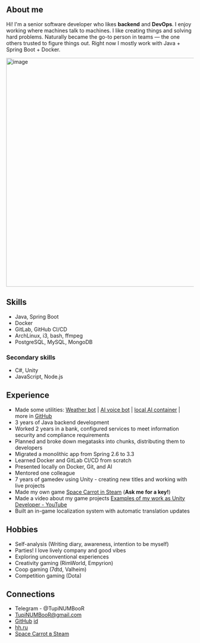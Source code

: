 ## About me

Hi! I'm a senior software developer who likes **backend** and **DevOps**.
I enjoy working where machines talk to machines.
I like creating things and solving hard problems.
Naturally became the go-to person in teams — the one others trusted to figure things out.
Right now I mostly work with Java + Spring Boot + Docker.

<img width="905" height="615" alt="image" src="https://github.com/user-attachments/assets/eaa81d6b-dd59-4a53-bd7a-38ae87e78116" />

## Skills

- Java, Spring Boot
- Docker
- GitLab, GitHub CI/CD
- ArchLinux, i3, bash, ffmpeg
- PostgreSQL, MySQL, MongoDB

### Secondary skills

- C#, Unity
- JavaScript, Node.js

## Experience

- Made some utilities: [Weather bot](https://github.com/TupiNUMBooR/froglyn) | [AI voice bot](https://github.com/TupiNUMBooR/telegram-voice-ai-bot) | [local AI container](https://github.com/TupiNUMBooR/ai) | more in [GitHub](https://github.com/TupiNUMBooR)
- 3 years of Java backend development
- Worked 2 years in a bank, configured services to meet information security and compliance requirements
- Planned and broke down megatasks into chunks, distributing them to developers
- Migrated a monolithic app from Spring 2.6 to 3.3
- Learned Docker and GitLab CI/CD from scratch
- Presented locally on Docker, Git, and AI
- Mentored one colleague
- 7 years of gamedev using Unity - creating new titles and working with live projects
- Made my own game [Space Carrot in Steam](https://s.team/a/1174490) (**Ask me for a key!**)
- Made a video about my game projects [Examples of my work as Unity Developer - YouTube](https://youtu.be/jdV6eylSV1o)
- Built an in-game localization system with automatic translation updates

## Hobbies

- Self-analysis (Writing diary, awareness, intention to be myself)
- Parties! I love lively company and good vibes
- Exploring unconventional experiences
- Creativity gaming (RimWorld, Empyrion)
- Coop gaming (7dtd, Valheim)
- Competition gaming (Dota)

## Connections

- Telegram - @TupiNUMBooR
- TupiNUMBooR@gmail.com
- [GitHub](https://github.com/TupiNUMBooR) [id](https://github.com/TupiNUMBooR/id)
- [hh.ru](https://hh.ru/resume/c5114772ff08c0908a0039ed1f423967416438)
- [Space Carrot в Steam](https://s.team/a/1174490)
